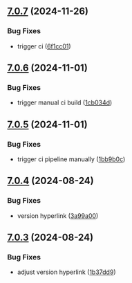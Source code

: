 ## [7.0.7](https://github.com/l4rm4nd/firezone/compare/v7.0.6...v7.0.7) (2024-11-26)


### Bug Fixes

* trigger ci ([6f1cc01](https://github.com/l4rm4nd/firezone/commit/6f1cc01ee0663f9db1eb1b363f38736f2c402cbe))

## [7.0.6](https://github.com/l4rm4nd/firezone/compare/v7.0.5...v7.0.6) (2024-11-01)


### Bug Fixes

* trigger manual ci build ([1cb034d](https://github.com/l4rm4nd/firezone/commit/1cb034dd6edc058c922316c35160fea616658aa5))

## [7.0.5](https://github.com/l4rm4nd/firezone/compare/v7.0.4...v7.0.5) (2024-11-01)


### Bug Fixes

* trigger ci pipeline manually ([1bb9b0c](https://github.com/l4rm4nd/firezone/commit/1bb9b0c1e3459fc313e9754312542d5cd5ae3f6a))

## [7.0.4](https://github.com/l4rm4nd/firezone/compare/v7.0.3...v7.0.4) (2024-08-24)


### Bug Fixes

* version hyperlink ([3a99a00](https://github.com/l4rm4nd/firezone/commit/3a99a00a62ad550048bc4dc79e1177781e55f413))

## [7.0.3](https://github.com/l4rm4nd/firezone/compare/v7.0.2...v7.0.3) (2024-08-24)


### Bug Fixes

* adjust version hyperlink ([1b37dd9](https://github.com/l4rm4nd/firezone/commit/1b37dd94cf863e747069ff3fd766c4f72d74533c))

